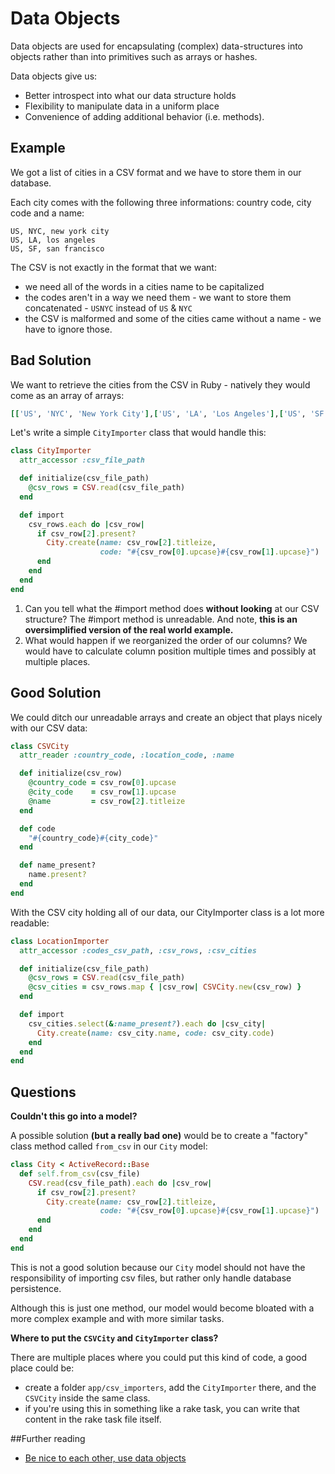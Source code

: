 # Data Objects

Data objects are used for encapsulating (complex) data-structures into objects rather than into primitives such as arrays or hashes.

Data objects give us:  

  * Better introspect into what our data structure holds
  * Flexibility to manipulate data in a uniform place
  * Convenience of adding additional behavior (i.e. methods).

## Example

We got a list of cities in a CSV format and we have to store them in our database.

Each city comes with the following three informations: country code, city code and a name:

```csv
US, NYC, new york city
US, LA, los angeles
US, SF, san francisco
```

The CSV is not exactly in the format that we want:  

  * we need all of the words in a cities name to be capitalized
  * the codes aren't in a way we need them - we want to store them concatenated - `USNYC` instead of `US` & `NYC`
  * the CSV is malformed and some of the cities came without a name - we have to ignore those.

## Bad Solution

We want to retrieve the cities from the CSV in Ruby - natively they would come as an array of arrays:

```ruby
[['US', 'NYC', 'New York City'],['US', 'LA', 'Los Angeles'],['US', 'SF', 'San Francisco']]
```

Let's write a simple `CityImporter` class that would handle this:

```ruby
class CityImporter
  attr_accessor :csv_file_path

  def initialize(csv_file_path)
    @csv_rows = CSV.read(csv_file_path)
  end

  def import
    csv_rows.each do |csv_row|
      if csv_row[2].present?
        City.create(name: csv_row[2].titleize,
                    code: "#{csv_row[0].upcase}#{csv_row[1].upcase}")
      end
    end
  end
end
```

1. Can you tell what the #import method does **without looking** at our CSV structure? The #import method is unreadable. And note, **this is an oversimplified version of the real world example.**
2. What would happen if we reorganized the order of our columns? We would have to calculate column position multiple times and possibly at multiple places.

## Good Solution

We could ditch our unreadable arrays and create an object that plays nicely with our CSV data:

```ruby
class CSVCity
  attr_reader :country_code, :location_code, :name

  def initialize(csv_row)
    @country_code = csv_row[0].upcase
    @city_code    = csv_row[1].upcase
    @name         = csv_row[2].titleize
  end

  def code
    "#{country_code}#{city_code}"
  end

  def name_present?
    name.present?
  end
end
```

With the CSV city holding all of our data, our CityImporter class is a lot more readable:

```ruby
class LocationImporter
  attr_accessor :codes_csv_path, :csv_rows, :csv_cities

  def initialize(csv_file_path)
    @csv_rows = CSV.read(csv_file_path)
    @csv_cities = csv_rows.map { |csv_row| CSVCity.new(csv_row) }
  end

  def import
    csv_cities.select(&:name_present?).each do |csv_city|
      City.create(name: csv_city.name, code: csv_city.code)
    end
  end
end
```

## Questions

**Couldn't this go into a model?**

A possible solution **(but a really bad one)** would be to create a "factory" class method called `from_csv` in our `City` model:

```ruby
class City < ActiveRecord::Base
  def self.from_csv(csv_file)
    CSV.read(csv_file_path).each do |csv_row|
      if csv_row[2].present?
        City.create(name: csv_row[2].titleize,
                    code: "#{csv_row[0].upcase}#{csv_row[1].upcase}")
      end
    end
  end
end
```

This is not a good solution because our `City` model should not have the responsibility of importing csv files, but rather only handle database persistence.

Although this is just one method, our model would become bloated with a more complex example and with more similar tasks.

**Where to put the `CSVCity` and `CityImporter` class?**

There are multiple places where you could put this kind of code, a good place could be:  

  * create a folder `app/csv_importers`, add the `CityImporter` there, and the `CSVCity` inside the same class.
  * if you're using this in something like a rake task, you can write that content in the rake task file itself.

##Further reading

  * [Be nice to each other, use data objects](http://brewhouse.io/2015/07/31/be-nice-to-others-and-your-future-self-use-data-objects.html)
